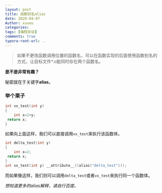 ```yaml
---
layout: post
title: 函数别名alias
date: 2020-04-07
Author: xuxeu
categories: 
tags: [编程杂谈]
comments: true
typora-root-url: ..
---
```


>  如果不更改函数调用位置的函数名，可以在函数实现的后面使用函数别名的方式，让目标文件*.o能同时存在两个函数名。

**是不是非常有趣？**

秘密就在于关键字**alias**。

### 举个栗子

```c
int vx_test(int y)
{
    int x=2+y;
 return x;
}
```

如果向上面这样，我们可以直接调用`vx_test`来执行该函数体。

```c
int delta_test(int y)
{
    int x=2;
 return x;
}
int vx_test(int y) __attribute__((alias("delta_test")));
```

而如果像这样，我们则可以调用`delta_test`或者`vx_test`来执行同一个函数体。

*想知道更多的alias解释，请自行百度。*
